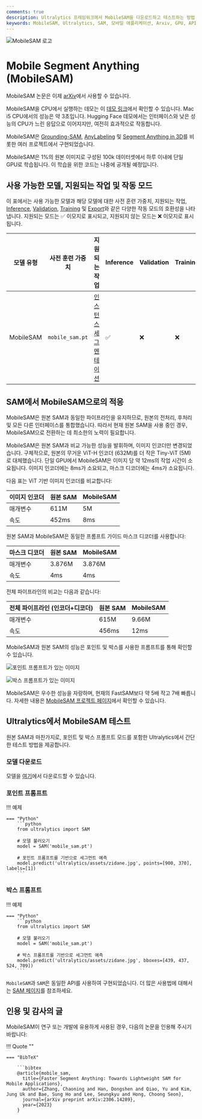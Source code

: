```yaml
---
comments: true
description: Ultralytics 프레임워크에서 MobileSAM을 다운로드하고 테스트하는 방법, MobileSAM의 구현 방식, 원본 SAM과의 비교, 모바일 애플리케이션 향상 등에 대해 자세히 알아보세요. 오늘부터 모바일 애플리케이션을 개선하세요.
keywords: MobileSAM, Ultralytics, SAM, 모바일 애플리케이션, Arxiv, GPU, API, 이미지 인코더, 마스크 디코더, 모델 다운로드, 테스트 방법
---
```


![MobileSAM 로고](https://github.com/ChaoningZhang/MobileSAM/blob/master/assets/logo2.png?raw=true)

# Mobile Segment Anything (MobileSAM)

MobileSAM 논문은 이제 [arXiv](https://arxiv.org/pdf/2306.14289.pdf)에서 사용할 수 있습니다.

MobileSAM을 CPU에서 실행하는 데모는 이 [데모 링크](https://huggingface.co/spaces/dhkim2810/MobileSAM)에서 확인할 수 있습니다. Mac i5 CPU에서의 성능은 약 3초입니다. Hugging Face 데모에서는 인터페이스와 낮은 성능의 CPU가 느린 응답으로 이어지지만, 여전히 효과적으로 작동합니다.

MobileSAM은 [Grounding-SAM](https://github.com/IDEA-Research/Grounded-Segment-Anything), [AnyLabeling](https://github.com/vietanhdev/anylabeling) 및 [Segment Anything in 3D](https://github.com/Jumpat/SegmentAnythingin3D)를 비롯한 여러 프로젝트에서 구현되었습니다.

MobileSAM은 1%의 원본 이미지로 구성된 100k 데이터셋에서 하루 이내에 단일 GPU로 학습됩니다. 이 학습을 위한 코드는 나중에 공개될 예정입니다.

## 사용 가능한 모델, 지원되는 작업 및 작동 모드

이 표에서는 사용 가능한 모델과 해당 모델에 대한 사전 훈련 가중치, 지원되는 작업, [Inference](../modes/predict.md), [Validation](../modes/val.md), [Training](../modes/train.md) 및 [Export](../modes/export.md)와 같은 다양한 작동 모드의 호환성을 나타냅니다. 지원되는 모드는 ✅ 이모지로 표시되고, 지원되지 않는 모드는 ❌ 이모지로 표시됩니다.

| 모델 유형     | 사전 훈련 가중치       | 지원되는 작업                            | Inference | Validation | Training | Export |
|-----------|-----------------|------------------------------------|-----------|------------|----------|--------|
| MobileSAM | `mobile_sam.pt` | [인스턴스 세그멘테이션](../tasks/segment.md) | ✅         | ❌          | ❌        | ✅      |

## SAM에서 MobileSAM으로의 적응

MobileSAM은 원본 SAM과 동일한 파이프라인을 유지하므로, 원본의 전처리, 후처리 및 모든 다른 인터페이스를 통합했습니다. 따라서 현재 원본 SAM을 사용 중인 경우, MobileSAM으로 전환하는 데 최소한의 노력이 필요합니다.

MobileSAM은 원본 SAM과 비교 가능한 성능을 발휘하며, 이미지 인코더만 변경되었습니다. 구체적으로, 원본의 무거운 ViT-H 인코더 (632M)를 더 작은 Tiny-ViT (5M)로 대체했습니다. 단일 GPU에서 MobileSAM은 이미지 당 약 12ms의 작업 시간이 소요됩니다. 이미지 인코더에는 8ms가 소요되고, 마스크 디코더에는 4ms가 소요됩니다.

다음 표는 ViT 기반 이미지 인코더를 비교합니다:

| 이미지 인코더 | 원본 SAM | MobileSAM |
|---------|--------|-----------|
| 매개변수    | 611M   | 5M        |
| 속도      | 452ms  | 8ms       |

원본 SAM과 MobileSAM은 동일한 프롬프트 가이드 마스크 디코더를 사용합니다:

| 마스크 디코더 | 원본 SAM | MobileSAM |
|---------|--------|-----------|
| 매개변수    | 3.876M | 3.876M    |
| 속도      | 4ms    | 4ms       |

전체 파이프라인의 비교는 다음과 같습니다:

| 전체 파이프라인 (인코더+디코더) | 원본 SAM | MobileSAM |
|--------------------|--------|-----------|
| 매개변수               | 615M   | 9.66M     |
| 속도                 | 456ms  | 12ms      |

MobileSAM과 원본 SAM의 성능은 포인트 및 박스를 사용한 프롬프트를 통해 확인할 수 있습니다.

![포인트 프롬프트가 있는 이미지](https://raw.githubusercontent.com/ChaoningZhang/MobileSAM/master/assets/mask_box.jpg?raw=true)

![박스 프롬프트가 있는 이미지](https://github.com/ChaoningZhang/MobileSAM/blob/master/assets/logo2.png?raw=true)

MobileSAM은 우수한 성능을 자랑하며, 현재의 FastSAM보다 약 5배 작고 7배 빠릅니다. 자세한 내용은 [MobileSAM 프로젝트 페이지](https://github.com/ChaoningZhang/MobileSAM)에서 확인할 수 있습니다.

## Ultralytics에서 MobileSAM 테스트

원본 SAM과 마찬가지로, 포인트 및 박스 프롬프트 모드를 포함한 Ultralytics에서 간단한 테스트 방법을 제공합니다.

### 모델 다운로드

모델을 [여기](https://github.com/ChaoningZhang/MobileSAM/blob/master/weights/mobile_sam.pt)에서 다운로드할 수 있습니다.

### 포인트 프롬프트

!!! 예제

    === "Python"
        ```python
        from ultralytics import SAM

        # 모델 불러오기
        model = SAM('mobile_sam.pt')

        # 포인트 프롬프트를 기반으로 세그먼트 예측
        model.predict('ultralytics/assets/zidane.jpg', points=[900, 370], labels=[1])
        ```

### 박스 프롬프트

!!! 예제

    === "Python"
        ```python
        from ultralytics import SAM

        # 모델 불러오기
        model = SAM('mobile_sam.pt')

        # 박스 프롬프트를 기반으로 세그먼트 예측
        model.predict('ultralytics/assets/zidane.jpg', bboxes=[439, 437, 524, 709])
        ```

`MobileSAM`과 `SAM`은 동일한 API를 사용하여 구현되었습니다. 더 많은 사용법에 대해서는 [SAM 페이지](sam.md)를 참조하세요.

## 인용 및 감사의 글

MobileSAM이 연구 또는 개발에 유용하게 사용된 경우, 다음의 논문을 인용해 주시기 바랍니다:

!!! Quote ""

    === "BibTeX"

        ```bibtex
        @article{mobile_sam,
          title={Faster Segment Anything: Towards Lightweight SAM for Mobile Applications},
          author={Zhang, Chaoning and Han, Dongshen and Qiao, Yu and Kim, Jung Uk and Bae, Sung Ho and Lee, Seungkyu and Hong, Choong Seon},
          journal={arXiv preprint arXiv:2306.14289},
          year={2023}
        }
        
